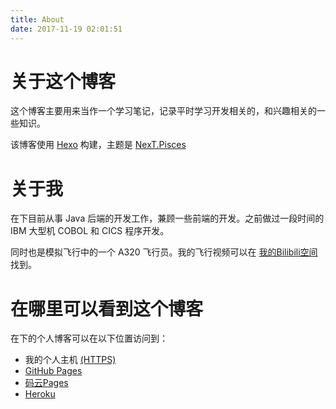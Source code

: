 ```yaml
---
title: About
date: 2017-11-19 02:01:51
---
```

# 关于这个博客

这个博客主要用来当作一个学习笔记，记录平时学习开发相关的，和兴趣相关的一些知识。

该博客使用 [Hexo](https://hexo.io/) 构建，主题是 [NexT.Pisces](https://github.com/iissnan/hexo-theme-next)

# 关于我

在下目前从事 Java 后端的开发工作，兼顾一些前端的开发。之前做过一段时间的 IBM 大型机 COBOL 和 CICS 程序开发。

同时也是模拟飞行中的一个 A320 飞行员。我的飞行视频可以在 [我的Bilibili空间](https://space.bilibili.com/3633374) 找到。

# 在哪里可以看到这个博客

在下的个人博客可以在以下位置访问到：

- 我的个人主机 [(HTTPS)](https://boris1993.tk)
- [GitHub Pages](https://boris1993.github.io/)
- [码云Pages](https://boris1993.gitee.io/)
- [Heroku](https://boris-heroku-blog.herokuapp.com/)
